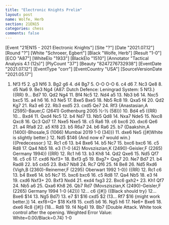 ```yaml
---
title: "Electronic Knights Prelim"
layout: post
name: Wolfe, Herb
section: 21EN15
categories: chess
comments: false
---
```


<link rel="stylesheet" type="text/css" href="https://pgn.chessbase.com/CBReplay.css"/>
<script src="https://pgn.chessbase.com/jquery-3.0.0.min.js"></script>
<script src="https://pgn.chessbase.com/cbreplay.js" type="text/javascript"></script>

<div class="cbreplay">
[Event "21EN15 - 2021 Electronic Knights"]
[Site "?"]
[Date "2021.07.12"]
[Round "?"]
[White "Schroeer, Egbert"]
[Black "Wolfe, Herb"]
[Result "1-0"]
[ECO "A87"]
[WhiteElo "1933"]
[BlackElo "1510"]
[Annotator "Tactical Analysis 4.1 (12s)"]
[PlyCount "37"]
[Beauty "8247276732938"]
[EventDate "2021.07.12"]
[EventType "corr"]
[EventCountry "USA"]
[SourceVersionDate "2021.05.17"]

1. Nf3 f5 2. g3 Nf6 3. Bg2 g6 4. d4 Bg7 5. O-O O-O 6. c4 d6 7. Nc3 Qe8 8. d5 Na6 9. Be3 Ng4 {A87: Dutch Defence: Leningrad System: 5 Nf3.} ({RR} 9... Bd7 10. Qd2 Ng4 11. Bf4 Nc5 12. Nd4 a5 13. Nb3 b6 14. Nxc5 bxc5 15. a4 h6 16. h3 Ne5 17. Bxe5 Bxe5 18. Nb5 Rc8 19. Qxa5 f4 20. Qd2 Kg7 21. Ra3 e6 22. Rb3 exd5 23. cxd5 Qe7 24. Rf3 {Anastasian,A (2595)-Bauer,C (2641) Gothenburg 2005 ½-½ (58)}) 10. Bd4 e5 ({RR} 10... Bxd4 11. Qxd4 Nc5 12. b4 Nd7 13. Nb5 Qd8 14. Nxa7 Nde5 15. Nxc8 Qxc8 16. Qc3 Qd7 17. Nxe5 Nxe5 18. c5 Ra6 19. c6 bxc6 20. dxc6 Qe6 21. a4 Rfa8 22. a5 Kf8 23. b5 R6a7 24. b6 Ra6 25. b7 {Daakshin,A (1400)-Bhosale,S (1066) Mumbai 2019 1-0 (34)}) 11. dxe6 Ne5 {[#]White is slightly better.} 12. Nd5 $146 {And now e7 would win.} ({Predecessor:} 12. Rc1 c6 13. b4 Bxe6 14. b5 Nc7 15. bxc6 bxc6 16. c5 Rd8 17. Qa4 Nb5 18. e3 {1-0 (42) Movsziszian,K (2490)-Geisler,F (2265) Germany 1994}) ({RR} 12. Rc1 h6 13. b3 Kh8 14. Qd2 Qxe6 15. Nd5 Qf7 16. c5 c6 17. cxd6 Nxf3+ 18. Bxf3 g5 19. Bxg7+ Qxg7 20. Ne7 Bd7 21. b4 Rad8 22. b5 cxb5 23. Bxb7 Nb8 24. Rc7 Qf6 25. f4 Be8 26. Nd5 Rxd6 {Vigh,B (2360)-Reinemer,F (2295) Oberwart 1992 1-0}) ({RR} 12. Rc1 c6 13. b4 Bxe6 14. b5 Nc7 15. bxc6 bxc6 16. c5 Rd8 17. Qa4 Nb5 18. e3 f4 19. cxd6 Nxf3+ 20. Bxf3 Nxd4 21. exd4 fxg3 22. Bxc6 gxh2+ 23. Kh1 Qf7 24. Nb5 a6 25. Qxa6 Kh8 26. Qb7 Rd7 {Movsziszian,K (2490)-Geisler,F (2265) Germany 1994 1-0 (42)}) 12... c6 {[#]} ({Black should try} 12... Bxe6 $14 13. Ng5 Bd7) 13. e7 $1 $16 cxd5 $2 (13... Rf7 $16 {might work better.}) 14. exf8=Q+ $18 Kxf8 15. cxd5 b6 16. Ng5 h6 17. Ne6+ Bxe6 18. dxe6 Rc8 {[#]} (18... Rd8 19. f4 Ng4) 19. Bb7 {Double Attack. White took control after the opening.  Weighted Error Value: White=0.00/Black=0.74} 1-0
</div>
